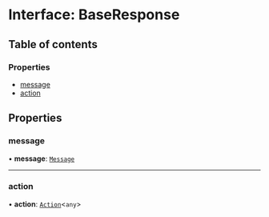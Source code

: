 # Interface: BaseResponse

## Table of contents

### Properties

- [message](BaseResponse.md#message)
- [action](BaseResponse.md#action)

## Properties

### message

• **message**: [`Message`](Message.md)

___

### action

• **action**: [`Action`](Action.md)\<`any`\>
